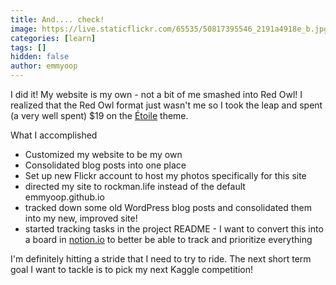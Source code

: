 ```yaml
---
title: And.... check!
image: https://live.staticflickr.com/65535/50817395546_2191a4918e_b.jpg
categories: [learn]
tags: []
hidden: false
author: emmyoop
---
```


I did it!  My website is my own - not a bit of me smashed into Red Owl!  I realized that the Red Owl format just wasn't me so I took the leap and spent (a very well spent) $19 on the [Étoile](https://jekyllthemes.io/theme/etoile-jekyll-blog-theme) theme.

What I accomplished

- Customized my website to be my own
- Consolidated blog posts into one place
- Set up new Flickr account to host my photos specifically for this site
- directed my site to rockman.life instead of the default emmyoop.github.io
- tracked down some old WordPress blog posts and consolidated them into my new, improved site!
- started tracking tasks in the project README - I want to convert this into a board in [notion.io](https://www.notion.so/) to better be able to track and prioritize everything

I'm definitely hitting a stride that I need to try to ride.  The next short term goal I want to tackle is to pick my next Kaggle competition!

